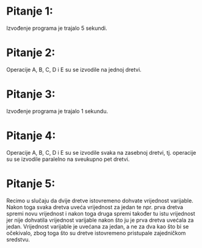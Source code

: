 ﻿# Pitanje 1:
Izvođenje programa je trajalo 5 sekundi.

# Pitanje 2:
Operacije A, B, C, D i E su se izvodile na jednoj dretvi.

# Pitanje 3:
Izvođenje programa je trajalo 1 sekundu.

# Pitanje 4:
 Operacije A, B, C, D i E su se izvodile svaka na zasebnoj dretvi, tj. operacije su se izvodile paralelno na sveukupno pet dretvi.

# Pitanje 5:
Recimo u slučaju da dvije dretve istovremeno dohvate vrijednost varijable. Nakon toga svaka dretva uveća vrijednost za jedan te npr. prva dretva spremi novu vrijednost i nakon toga druga spremi također tu istu vrijednost jer nije dohvatila vrijednost varijable nakon što ju je prva dretva uvećala za jedan. Vrijednost varijable je uvećana za jedan, a ne za dva kao što bi se očekivalo, zbog toga što su dretve istovremeno pristupale zajedničkom sredstvu.
 